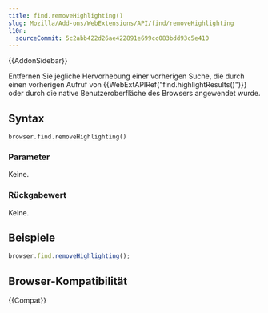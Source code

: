 ```yaml
---
title: find.removeHighlighting()
slug: Mozilla/Add-ons/WebExtensions/API/find/removeHighlighting
l10n:
  sourceCommit: 5c2abb422d26ae422891e699cc083bdd93c5e410
---
```


{{AddonSidebar}}

Entfernen Sie jegliche Hervorhebung einer vorherigen Suche, die durch einen vorherigen Aufruf von {{WebExtAPIRef("find.highlightResults()")}} oder durch die native Benutzeroberfläche des Browsers angewendet wurde.

## Syntax

```js-nolint
browser.find.removeHighlighting()
```

### Parameter

Keine.

### Rückgabewert

Keine.

## Beispiele

```js
browser.find.removeHighlighting();
```

## Browser-Kompatibilität

{{Compat}}
